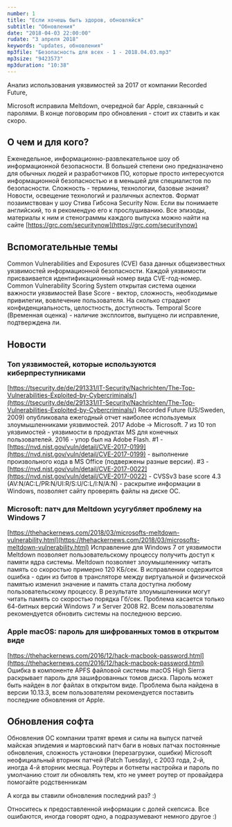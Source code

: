 ```yaml
---
number: 1
title: "Если хочешь быть здоров, обновляйся"
subtitle: "Обновления"
date: "2018-04-03 22:00:00"
rudate: "3 апреля 2018"
keywords: "updates, обновления"
mp3file: "Безопасность для всех - 1 - 2018.04.03.mp3"
mp3size: "9423573"
mp3duration: "10:38"
---
```

Анализ использования уязвимостей за 2017 от компании Recorded Future,

Microsoft исправила Meltdown, очередной баг Apple, связанный с паролями. В конце поговорим про обновления - стоит их ставить и как скоро.

<!--more-->
## О чем и для кого?
Еженедельное, информационно-развлекательное шоу об информационной безопасности. В большей степени оно предназначено для обычных людей и разработчиков ПО, которые просто интересуются информационной безопасностью и в меньшей для специалистов по безопасности.
Сложность - термины, технологии, базовые знания?
Новости, освещение технологий и различных аспектов.
Формат позаимствован у шоу Стива Гибсона Security Now. Если вы понимаете английский, то я рекомендую его к прослушиванию. Все эпизоды, материалы к ним и стенограммы каждого выпуска можно найти на сайте [https://grc.com/securitynow](https://grc.com/securitynow)

## Вспомогательные темы
Common Vulnerabilities and Exposures (CVE)
база данных общеизвестных уязвимостей информационной безопасности. Каждой уязвимости присваивается идентификационный номер вида CVE-год-номер.
Common Vulnerability Scoring System
открытая система оценки важности уязвимостей
Base Score - вектор, сложность, необходимые привилегии, вовлечение пользователя. На сколько страдают конфиденциальность, целостность, доступность.
Temporal Score (Временная оценка) - наличие эксплоитов, выпущено ли исправление, подтверждена ли.

## Новости

### Топ уязвимостей, которые используются киберпреступниками
[https://tsecurity.de/de/291331/IT-Security/Nachrichten/The-Top-Vulnerabilities-Exploited-by-Cybercriminals/](https://tsecurity.de/de/291331/IT-Security/Nachrichten/The-Top-Vulnerabilities-Exploited-by-Cybercriminals/)
Recorded Future (US/Sweden, 2009) опубликовала ежегодный отчет наиболее используемых злоумышленниками уязвимостей.
2017 Adobe -> Microsoft. 7 из 10 топ уязвимостей - уязвимости в продуктах MS для конечных пользователей. 2016 - упор был на Adobe Flash.
#1 - [https://nvd.nist.gov/vuln/detail/CVE-2017-0199](https://nvd.nist.gov/vuln/detail/CVE-2017-0199) - выполнение произвольного кода в MS Office (подвержены разные версии).
#3 - [https://nvd.nist.gov/vuln/detail/CVE-2017-0022](https://nvd.nist.gov/vuln/detail/CVE-2017-0022) - CVSSv3 base score 4.3 (AV:N/AC:L/PR:N/UI:R/S:U/C:L/I:N/A:N) - раскрытие информации в Windows, позволяет сайту проверять файлы на диске ОС.

### Microsoft: патч для Meltdown усугубляет проблему на Windows 7
[https://thehackernews.com/2018/03/microsofts-meltdown-vulnerability.html](https://thehackernews.com/2018/03/microsofts-meltdown-vulnerability.html)
Исправление для Windows 7 от уязвимости Meltdown позволяет пользовательскому процессу получить доступ к памяти ядра системы. Meltdown позволяет злоумышленнику читать память со скоростью примерно 120 КБ/сек. В исправлении содержится ошибка - один из битов в трансляторе между виртуальной и физической памятью изменил значение и память стала доступна любому пользовательскому процессу. В результате злоумышленники могут читать память со скоростью порядка Гб/сек. Проблема касается только 64-битных версий Windows 7 и Server 2008 R2. Всем пользователям рекомендуется обновить системы на последнюю версию.

### Apple macOS: пароль для шифрованных томов в открытом виде
[https://thehackernews.com/2016/12/hack-macbook-password.html](https://thehackernews.com/2016/12/hack-macbook-password.html)
Ошибка в компоненте APFS файловой системы macOS High Sierra раскрывает пароль для зашифрованных томов диска. Пароль может быть найден в лог файлах в открытом виде. Проблема была найдена в версии 10.13.3, всем пользователям рекомендуется поставить последние обновления от Apple.

## Обновления софта
Обновления ОС
компании тратят время и силы на выпуск патчей
майская эпидемия и мартовский патч
баги в новых патчах
постоянные обновления, сложность установки (перезагрузки, ошибки)
Microsoft  неофициальный вторник патчей (Patch Tuesday), с 2003 года, 2-й, иногда 4-й вторник месяца.
Роутеры и ботнеты
настройка и пароль по умолчанию
стоит ли обновлять тем, кто не умеет
роутер от провайдера
помогайте родственникам

А когда вы ставили обновления последний раз? :)

Относитесь к предоставленной информации с долей скепсиса. Все ошибаются, иногда говорят одно, а подразумевают немного другое :)
